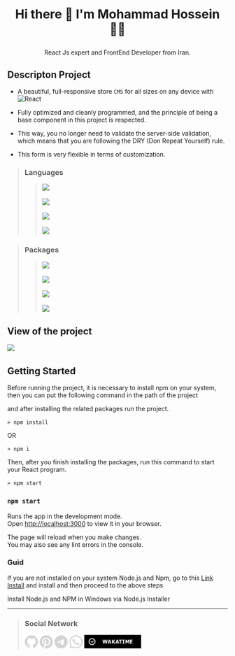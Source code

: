 

# <p align="center"> Hi there 👋 I'm Mohammad Hossein 👨‍💻 </p>
 <p align="center"> React Js expert and FrontEnd Developer from Iran.</p>

## Descripton Project
- A beautiful, full-responsive store `CMS` for all sizes on any device with <img src="https://img.shields.io/badge/React Js-333333?style=flat&logo=react" alt="React">

- Fully optimized and cleanly programmed, and the principle of being a base component in this project is respected. 

- This way, you no longer need to validate the server-side validation, which means that you are following the DRY (Don Repeat Yourself) rule.

- This form is very flexible in terms of customization.

>### Languages
>> ![](https://readme-typing-svg.demolab.com?font=Fira+Code&size=16&duration=1500&pause=5000&color=5BCAF7&random=false&width=100&height=25&lines=React+Js)
>>
>> ![](https://readme-typing-svg.demolab.com?font=Fira+Code&size=16&duration=1500&pause=5000&color=F77F1A&random=false&width=55&height=25&lines=Html5)
>> 
>> ![](https://readme-typing-svg.demolab.com?font=Fira+Code&size=16&duration=1500&pause=5000&color=5BCAF7&random=false&width=55&height=25&lines=Css3)
>> 
>> ![](https://readme-typing-svg.demolab.com?font=Fira+Code&size=16&duration=1500&pause=5000&color=FAFF09&random=false&width=100&height=25&lines=JavaScript)

>### Packages
>> ![](https://readme-typing-svg.demolab.com?font=Fira+Code&size=16&duration=1500&pause=5000&color=CB58F7FF&random=false&width=150&height=25&lines=Bootstrap)
>> 
>> ![](https://readme-typing-svg.demolab.com?font=Fira+Code&size=16&duration=1500&pause=5000&color=skyblue&random=false&width=150&height=25&lines=React+Icons)
>> 
>> ![](https://readme-typing-svg.demolab.com?font=Fira+Code&size=16&duration=1500&pause=5000&color=702CF6&random=false&width=150&height=25&lines=React+BootStrap)
>> 
>> ![](https://readme-typing-svg.demolab.com?font=Fira+Code&size=16&duration=1500&pause=5000&color=F77F1A&random=false&width=150&height=25&lines=React+Router-Dom)

## View of the project

<img src="./public/FolderShowTemplateProject/vid.gif" width="350px"/>

## Getting Started

Before running the project, it is necessary to install npm on your system, then you can put the following command in the path of the project

and after installing the related packages run the project.

```
> npm install
```
OR
```
> npm i
```

Then, after you finish installing the packages, run this command to start your React program.

```
> npm start
```

### `npm start`

Runs the app in the development mode.\
Open [http://localhost:3000](http://localhost:3000) to view it in your browser.

The page will reload when you make changes.\
You may also see any lint errors in the console.

### Guid
If you are not installed on your system Node.js and Npm, go to this [Link Install](https://nodejs.org/en/download) and install and then proceed to the above steps

Install Node.js and NPM in Windows via Node.js Installer

___
>### Social Network
> [<img src="./Other/Images/github.png" width="30">](https://github.com/khadem-mh)
> [<img src="./Other/Images/pintrest.png" width="30">](https://pinterest.com/khadem_mh)
> [<img src="./Other/Images/telegram.png" width="30">](https://t.me/mhkhadem)
> [<img src="./Other/Images/whatsapp.png" width="30">](https://wa.me/989031335939)
> [<img src="./Other/Images/wakatimesvg.png" width="130">](https://wakatime.com/@khadem_mh)
